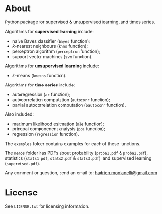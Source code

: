 # About
Python package for supervised &amp; unsupervised learning, and times series.

Algorithms for **supervised learning** include:
- naive Bayes classifier (`bayes` function);
- *k*-nearest neighbours (`knns` function);
- perceptron algorithm (`perceptron` function);
- support vector machines (`svm` function).

Algorithms for **unsupervised learning** include:
- *k*-means (`kmeans` function).

Algorithms for **time series** include:
- autoregression (`ar` function);
- autocorrelation computation (`autocorr` function);
- partial autocorrelation computation (`pautocorr` function).

Also included:
- maximum likelihood esitmation (`mle` function);
- princpal componenent analysis (`pca` function);
- regression (`regression` function).

The `examples` folder contains examples for each of these functions. 

The `memos` folder has PDFs about probability (`proba1.pdf` &amp; `proba2.pdf`), statistics (`stats1.pdf`, `stats2.pdf` &amp; `stats3.pdf`), and supervised 
learning (`supervised.pdf`).

Any comment or question, send an email to: hadrien.montanelli@gmail.com

# License
See `LICENSE.txt` for licensing information.